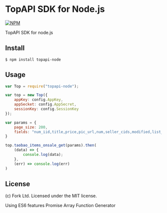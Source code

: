 
TopAPI SDK for Node.js
======

[![NPM](https://nodei.co/npm/needle.png)](https://nodei.co/npm/needle/)

TopAPI SDK for node.js


Install
-------

```
$ npm install topapi-node
```

Usage
-----

```js
var Top = require("topapi-node");

var top = new Top({
    appKey: config.AppKey,
    appSecket: config.AppSecret,
    sessionKey: config.SessionKey
});

var params = {
    page_size: 200,
    fields: "num_iid,title,price,pic_url,num,seller_cids,modified,list_time,has_showcase"
}

top.taobao_items_onsale_get(params).then(
    (data) => {
        console.log(data);
    },
    (err) => console.log(err)
)
```

License
-----
(c) Fork Ltd. Licensed under the MIT license.


Using ES6 features
Promise
Array Function
Generator



